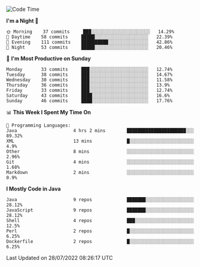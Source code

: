 <!--START_SECTION:waka-->
![Code Time](http://img.shields.io/badge/Code%20Time-0%20secs-blue)

**I'm a Night 🦉** 

```text
🌞 Morning    37 commits     ███░░░░░░░░░░░░░░░░░░░░░░   14.29% 
🌆 Daytime    58 commits     █████░░░░░░░░░░░░░░░░░░░░   22.39% 
🌃 Evening    111 commits    ██████████░░░░░░░░░░░░░░░   42.86% 
🌙 Night      53 commits     █████░░░░░░░░░░░░░░░░░░░░   20.46%

```
📅 **I'm Most Productive on Sunday** 

```text
Monday       33 commits     ███░░░░░░░░░░░░░░░░░░░░░░   12.74% 
Tuesday      38 commits     ███░░░░░░░░░░░░░░░░░░░░░░   14.67% 
Wednesday    30 commits     ███░░░░░░░░░░░░░░░░░░░░░░   11.58% 
Thursday     36 commits     ███░░░░░░░░░░░░░░░░░░░░░░   13.9% 
Friday       33 commits     ███░░░░░░░░░░░░░░░░░░░░░░   12.74% 
Saturday     43 commits     ████░░░░░░░░░░░░░░░░░░░░░   16.6% 
Sunday       46 commits     ████░░░░░░░░░░░░░░░░░░░░░   17.76%

```


📊 **This Week I Spent My Time On** 

```text
💬 Programming Languages: 
Java                     4 hrs 2 mins        ██████████████████████░░░   89.32% 
XML                      13 mins             █░░░░░░░░░░░░░░░░░░░░░░░░   4.9% 
Other                    8 mins              ░░░░░░░░░░░░░░░░░░░░░░░░░   2.96% 
Git                      4 mins              ░░░░░░░░░░░░░░░░░░░░░░░░░   1.68% 
Markdown                 2 mins              ░░░░░░░░░░░░░░░░░░░░░░░░░   0.9%

```

**I Mostly Code in Java** 

```text
Java                     9 repos             ███████░░░░░░░░░░░░░░░░░░   28.12% 
JavaScript               9 repos             ███████░░░░░░░░░░░░░░░░░░   28.12% 
Shell                    4 repos             ███░░░░░░░░░░░░░░░░░░░░░░   12.5% 
Perl                     2 repos             █░░░░░░░░░░░░░░░░░░░░░░░░   6.25% 
Dockerfile               2 repos             █░░░░░░░░░░░░░░░░░░░░░░░░   6.25%

```



 Last Updated on 28/07/2022 08:26:17 UTC
<!--END_SECTION:waka-->
